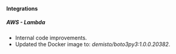 
#### Integrations
##### AWS - Lambda
- Internal code improvements.
- Updated the Docker image to: *demisto/boto3py3:1.0.0.20382*.
